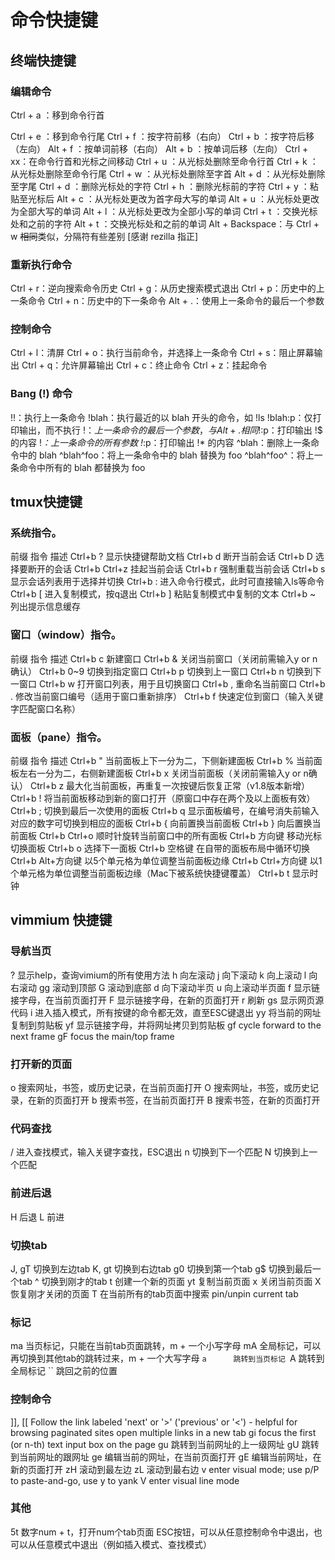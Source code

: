 # 命令快捷键

## 终端快捷键

### 编辑命令

Ctrl + a ：移到命令行首

Ctrl + e ：移到命令行尾
Ctrl + f ：按字符前移（右向）
Ctrl + b ：按字符后移（左向）
Alt + f ：按单词前移（右向）
Alt + b ：按单词后移（左向）
Ctrl + xx：在命令行首和光标之间移动
Ctrl + u ：从光标处删除至命令行首
Ctrl + k ：从光标处删除至命令行尾
Ctrl + w ：从光标处删除至字首
Alt + d ：从光标处删除至字尾
Ctrl + d ：删除光标处的字符
Ctrl + h ：删除光标前的字符
Ctrl + y ：粘贴至光标后
Alt + c ：从光标处更改为首字母大写的单词
Alt + u ：从光标处更改为全部大写的单词
Alt + l ：从光标处更改为全部小写的单词
Ctrl + t ：交换光标处和之前的字符
Alt + t ：交换光标处和之前的单词
Alt + Backspace：与 Ctrl + w ~~相同~~类似，分隔符有些差别 [感谢 rezilla 指正]

### 重新执行命令

Ctrl + r：逆向搜索命令历史
Ctrl + g：从历史搜索模式退出
Ctrl + p：历史中的上一条命令
Ctrl + n：历史中的下一条命令
Alt + .：使用上一条命令的最后一个参数

### 控制命令

Ctrl + l：清屏
Ctrl + o：执行当前命令，并选择上一条命令
Ctrl + s：阻止屏幕输出
Ctrl + q：允许屏幕输出
Ctrl + c：终止命令
Ctrl + z：挂起命令

### Bang (!) 命令

!!：执行上一条命令
!blah：执行最近的以 blah 开头的命令，如 !ls
!blah:p：仅打印输出，而不执行
!$：上一条命令的最后一个参数，与 Alt + . 相同
!$:p：打印输出 !$ 的内容
!*：上一条命令的所有参数
!*:p：打印输出 !* 的内容
^blah：删除上一条命令中的 blah
^blah^foo：将上一条命令中的 blah 替换为 foo
^blah^foo^：将上一条命令中所有的 blah 都替换为 foo


## tmux快捷键

### 系统指令。

前缀	指令	描述
Ctrl+b	?	显示快捷键帮助文档
Ctrl+b	d	断开当前会话
Ctrl+b	D	选择要断开的会话
Ctrl+b	Ctrl+z	挂起当前会话
Ctrl+b	r	强制重载当前会话
Ctrl+b	s	显示会话列表用于选择并切换
Ctrl+b	:	进入命令行模式，此时可直接输入ls等命令
Ctrl+b	[	进入复制模式，按q退出
Ctrl+b	]	粘贴复制模式中复制的文本
Ctrl+b	~	列出提示信息缓存

### 窗口（window）指令。

前缀	指令	描述
Ctrl+b	c	新建窗口
Ctrl+b	&	关闭当前窗口（关闭前需输入y or n确认）
Ctrl+b	0~9	切换到指定窗口
Ctrl+b	p	切换到上一窗口
Ctrl+b	n	切换到下一窗口
Ctrl+b	w	打开窗口列表，用于且切换窗口
Ctrl+b	,	重命名当前窗口
Ctrl+b	.	修改当前窗口编号（适用于窗口重新排序）
Ctrl+b	f	快速定位到窗口（输入关键字匹配窗口名称）

### 面板（pane）指令。

前缀	指令	描述
Ctrl+b	"	当前面板上下一分为二，下侧新建面板
Ctrl+b	%	当前面板左右一分为二，右侧新建面板
Ctrl+b	x	关闭当前面板（关闭前需输入y or n确认）
Ctrl+b	z	最大化当前面板，再重复一次按键后恢复正常（v1.8版本新增）
Ctrl+b	!	将当前面板移动到新的窗口打开（原窗口中存在两个及以上面板有效）
Ctrl+b	;	切换到最后一次使用的面板
Ctrl+b	q	显示面板编号，在编号消失前输入对应的数字可切换到相应的面板
Ctrl+b	{	向前置换当前面板
Ctrl+b	}	向后置换当前面板
Ctrl+b	Ctrl+o	顺时针旋转当前窗口中的所有面板
Ctrl+b	方向键	移动光标切换面板
Ctrl+b	o	选择下一面板
Ctrl+b	空格键	在自带的面板布局中循环切换
Ctrl+b	Alt+方向键	以5个单元格为单位调整当前面板边缘
Ctrl+b	Ctrl+方向键	以1个单元格为单位调整当前面板边缘（Mac下被系统快捷键覆盖）
Ctrl+b	t	显示时钟

## vimmium 快捷键

### 导航当页

?       显示help，查询vimium的所有使用方法
h       向左滚动
j       向下滚动
k       向上滚动
l       向右滚动
gg      滚动到顶部
G       滚动到底部
d       向下滚动半页
u       向上滚动半页面
f       显示链接字母，在当前页面打开
F       显示链接字母，在新的页面打开
r       刷新
gs      显示网页源代码
i       进入插入模式，所有按键的命令都无效，直至ESC键退出
yy      将当前的网址复制到剪贴板
yf      显示链接字母，并将网址拷贝到剪贴板
gf      cycle forward to the next frame
gF      focus the main/top frame

### 打开新的页面

o       搜索网址，书签，或历史记录，在当前页面打开
O       搜索网址，书签，或历史记录，在新的页面打开
b       搜索书签，在当前页面打开
B       搜索书签，在新的页面打开

### 代码查找

/       进入查找模式，输入关键字查找，ESC退出
n       切换到下一个匹配
N       切换到上一个匹配

### 前进后退

H       后退
L       前进

### 切换tab

J, gT   切换到左边tab
K, gt   切换到右边tab
g0      切换到第一个tab
g$      切换到最后一个tab
^       切换到刚才的tab
t       创建一个新的页面
yt      复制当前页面
x       关闭当前页面
X       恢复刚才关闭的页面
T       在当前所有的tab页面中搜索
<a-p>   pin/unpin current tab

### 标记

ma      当页标记，只能在当前tab页面跳转，m + 一个小写字母
mA      全局标记，可以再切换到其他tab的跳转过来，m + 一个大写字母
`a      跳转到当页标记
`A      跳转到全局标记
``      跳回之前的位置

### 控制命令

]], [[  Follow the link labeled 'next' or '>' ('previous' or '<')
          - helpful for browsing paginated sites
<a-f>   open multiple links in a new tab
gi      focus the first (or n-th) text input box on the page
gu      跳转到当前网址的上一级网址
gU      跳转到当前网址的跟网址
ge      编辑当前的网址，在当前页面打开
gE      编辑当前网址，在新的页面打开
zH      滚动到最左边
zL      滚动到最右边
v       enter visual mode; use p/P to paste-and-go, use y to yank
V       enter visual line mode

### 其他

5t      数字num + t，打开num个tab页面
<Esc>   ESC按钮，可以从任意控制命令中退出，也可以从任意模式中退出（例如插入模式、查找模式）


